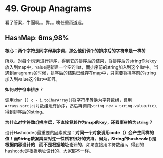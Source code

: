 # 49. Group Anagrams

看了答案，牛逼啊。。靠。。唉任重而道远。

## HashMap: 6ms,98%

**核心：两个字符是同字母异序词，那么他们俩个的排序后的字符串是一样的**

所以，对每个i元素进行排序，得到它的排序后的结果，将排序后的string作为key放入到map中，value是新建一个空的list，而排序前的string加入到这个list中。当遇到anagrams的时候，排序后的结果已经存在map中，只需要将排序前的string加入到value这个list中即可。

**如何对字符串排序？**

调用```char [] c = i.toCharArray()```将字符串转换为字符数组，调用```Arrays.sort(c)```对数组进行排序，然后再调用```String new = String.valueOf(c)```,得到排序后的string。

**为什么对字符数组排序后，不直接将其作为map的key，还费事转换为string？**

设计Hashcode()最重要的因素就是：**对同一个对象调用code（）会产生同样的值！而String数据类型对这一性质有很好的支持，因为，String的hashcode()是根据内容设计的，而不是根据地址设计的**，如果直接用字符数组c，得到的hashcode是根据地址设计的，大家都不一样。
